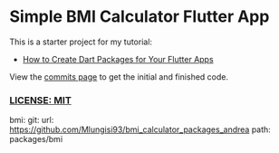 # Simple BMI Calculator Flutter App

This is a starter project for my tutorial:

- [How to Create Dart Packages for Your Flutter Apps](https://codewithandrea.com/videos/2020-06-01-how-to-create-dart-packages-flutter-apps/)

View the [commits page](https://github.com/bizz84/bmi_calculator_app_flutter/commits/master) to get the initial and finished code.

### [LICENSE: MIT](LICENSE.md)

  bmi:
    git:
      url: https://github.com/Mlungisi93/bmi_calculator_packages_andrea
      path: packages/bmi
